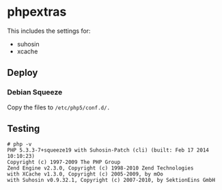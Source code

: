 # phpextras

This includes the settings for:

* suhosin
* xcache

## Deploy

### Debian Squeeze

Copy the files to `/etc/php5/conf.d/.`

## Testing

    # php -v
    PHP 5.3.3-7+squeeze19 with Suhosin-Patch (cli) (built: Feb 17 2014 10:10:23) 
    Copyright (c) 1997-2009 The PHP Group
    Zend Engine v2.3.0, Copyright (c) 1998-2010 Zend Technologies
    with XCache v1.3.0, Copyright (c) 2005-2009, by mOo
    with Suhosin v0.9.32.1, Copyright (c) 2007-2010, by SektionEins GmbH
